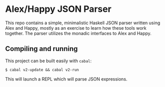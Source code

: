 # Alex/Happy JSON Parser

This repo contains a simple, minimalistic Haskell JSON parser written using
Alex and Happy, mostly as an exercise to learn how these tools work together.
The parser utilizes the monadic interfaces to Alex and Happy.

## Compiling and running

This project can be built easily with `cabal`:

```text
$ cabal v2-update && cabal v2-run
```

This will launch a REPL which will parse JSON expressions.
